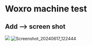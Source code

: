 # Woxro machine test
## Add --> screen shot
![](https://github.com/AmalkumarG/woxroMT/assets/102892250/d3855779-5d1f-4a4c-9ab6-4c134f5c5fcc)
![Screenshot_20240617_122444](https://github.com/AmalkumarG/woxroMT/assets/102892250/70650ae2-2f6a-473b-9945-bd56fb0a7ef3)
